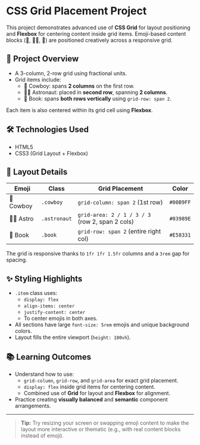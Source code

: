 # CSS Grid Placement Project

This project demonstrates advanced use of **CSS Grid** for layout positioning and **Flexbox** for centering content inside grid items. Emoji-based content blocks (🤠, 👨‍🚀, 📖) are positioned creatively across a responsive grid.

## 📄 Project Overview

- A 3-column, 2-row grid using fractional units.
- Grid items include:
  - 🤠 Cowboy: spans **2 columns** on the first row.
  - 👨‍🚀 Astronaut: placed in **second row**, spanning **2 columns**.
  - 📖 Book: spans **both rows vertically** using `grid-row: span 2`.

Each item is also centered within its grid cell using **Flexbox**.

## 🛠️ Technologies Used

- HTML5
- CSS3 (Grid Layout + Flexbox)

## 🧱 Layout Details

| Emoji     | Class       | Grid Placement                        | Color     |
|-----------|-------------|----------------------------------------|-----------|
| 🤠 Cowboy | `.cowboy`   | `grid-column: span 2` (1st row)        | `#00B9FF` |
| 👨‍🚀 Astro | `.astronaut`| `grid-area: 2 / 1 / 3 / 3` (row 2, span 2 cols) | `#03989E` |
| 📖 Book   | `.book`     | `grid-row: span 2` (entire right col)  | `#E58331` |

The grid is responsive thanks to `1fr 1fr 1.5fr` columns and a `3rem` gap for spacing.

## ✨ Styling Highlights

- `.item` class uses:
  - `display: flex`
  - `align-items: center`
  - `justify-content: center`
  - To center emojis in both axes.
- All sections have large `font-size: 5rem` emojis and unique background colors.
- Layout fills the entire viewport (`height: 100vh`).

## 📚 Learning Outcomes

- Understand how to use:
  - `grid-column`, `grid-row`, and `grid-area` for exact grid placement.
  - `display: flex` inside grid items for centering content.
  - Combined use of **Grid** for layout and **Flexbox** for alignment.
- Practice creating **visually balanced** and **semantic** component arrangements.

---

> **Tip:** Try resizing your screen or swapping emoji content to make the layout more interactive or thematic (e.g., with real content blocks instead of emoji).
